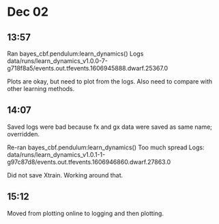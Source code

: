 # Dec 02

## 13:57
Ran bayes_cbf.pendulum:learn_dynamics()
Logs data/runs/learn_dynamics_v1.0.0-7-g718f8a5/events.out.tfevents.1606945888.dwarf.25367.0

Plots are okay, but need to plot from the logs.
Also need to compare with other learning methods.

## 14:07
Saved logs were bad because fx and gx data were saved as same name; overridden.

Re-ran bayes_cbf.pendulum:learn_dynamics()
Too much spread
Logs: data/runs/learn_dynamics_v1.0.1-1-g97c87d8/events.out.tfevents.1606946860.dwarf.27863.0

Did not save Xtrain. Working around that.

## 15:12

Moved from plotting online to logging and then plotting.
